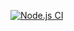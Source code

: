 [![Node.js CI](https://github.com/Nhlakakhumza/boothcamp-terminal-tests/actions/workflows/node.js.yml/badge.svg)](https://github.com/Nhlakakhumza/boothcamp-terminal-tests/actions/workflows/node.js.yml)

